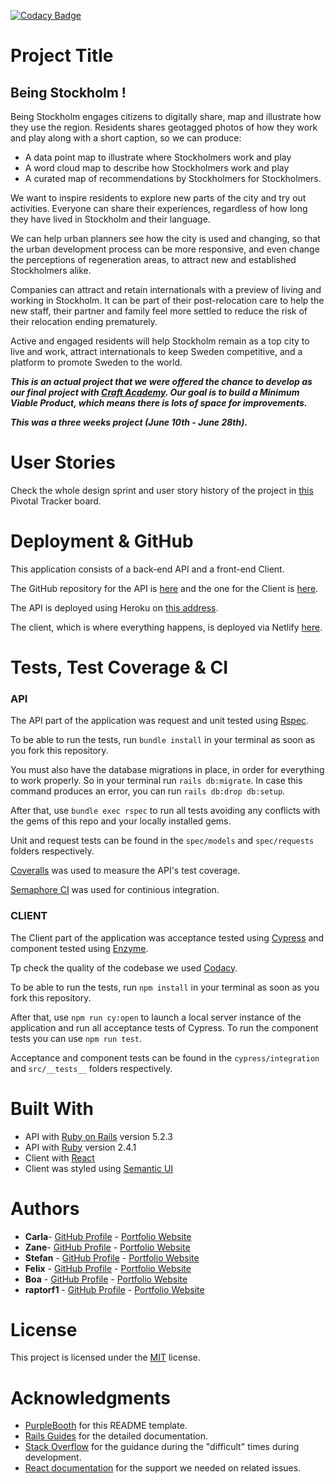 [![Codacy Badge](https://api.codacy.com/project/badge/Grade/1d642c8b19594d23a881485798b3b198)](https://app.codacy.com/app/zanenkn/being_stockholm-client?utm_source=github.com&utm_medium=referral&utm_content=CraftAcademy/being_stockholm-client&utm_campaign=Badge_Grade_Dashboard)

# Project Title

## **Being Stockholm !**
Being Stockholm engages citizens to digitally share, map and illustrate how they use the region. Residents shares geotagged photos of how they work and play along with a short caption, so we can produce:
* A data point map to illustrate where Stockholmers work and play
* A word cloud map to describe how Stockholmers work and play
* A curated map of recommendations by Stockholmers for Stockholmers.

We want to inspire residents to explore new parts of the city and try out activities. Everyone can share their experiences, regardless of how long they have lived in Stockholm and their language.

We can help urban planners see how the city is used and changing, so that the urban development process can be more responsive, and even change the perceptions of regeneration areas, to attract new and established Stockholmers alike.

Companies can attract and retain internationals with a preview of living and working in Stockholm. It can be part of their post-relocation care to help the new staff, their partner and family feel more settled to reduce the risk of their relocation ending prematurely.

Active and engaged residents will help Stockholm remain as a top city to live and work, attract internationals to keep Sweden competitive, and a platform to promote Sweden to the world.

***This is an actual project that we were offered the chance to develop as our final project with [Craft Academy](https://www.craftacademy.se/english/). Our goal is to build a Minimum Viable Product, which means there is lots of space for improvements.***

***This was a three weeks project (June 10th - June 28th).***

# User Stories

Check the whole design sprint and user story history of the project in [this](https://www.pivotaltracker.com/n/projects/2353360) Pivotal Tracker board.

# Deployment & GitHub

This application consists of a back-end API and a front-end Client.

The GitHub repository for the API is [here](https://github.com/CraftAcademy/being_stockholm-api) and the one for the Client is [here](https://github.com/CraftAcademy/being_stockholm-client).

The API is deployed using Heroku on [this address](https://being-stockholm.herokuapp.com/).

The client, which is where everything happens, is deployed via Netlify [here](https://being-stockholm.netlify.com/).

# Tests, Test Coverage & CI

### API
The API part of the application was request and unit tested using [Rspec](https://rspec.info/).

To be able to run the tests, run `bundle install` in your terminal as soon as you fork this repository.

You must also have the database migrations in place, in order for everything to work properly. So in your terminal run `rails db:migrate`. In case this command produces an error, you can run `rails db:drop db:setup`.

After that, use `bundle exec rspec` to run all tests avoiding any conflicts with the gems of this repo and your locally installed gems.

Unit and request tests can be found in the `spec/models` and `spec/requests` folders respectively.

[Coveralls](https://coveralls.io/) was used to measure the API's test coverage.

[Semaphore CI](https://semaphoreci.com/) was used for continious integration.

### CLIENT
The Client part of the application was acceptance tested using [Cypress](https://www.cypress.io/) and component tested using [Enzyme](https://github.com/airbnb/enzyme).

Tp check the quality of the codebase we used [Codacy](https://www.codacy.com/).

To be able to run the tests, run `npm install` in your terminal as soon as you fork this repository.

After that, use `npm run cy:open` to launch a local server instance of the application and run all acceptance tests of Cypress. To run the component tests you can use `npm run test`.

Acceptance and component tests can be found in the `cypress/integration` and `src/__tests__` folders respectively.

# Built With

* API with [Ruby on Rails](https://rubyonrails.org/) version 5.2.3
* API with [Ruby](https://www.ruby-lang.org/en/) version 2.4.1
* Client with [React](https://reactjs.org/)
* Client was styled using [Semantic UI](https://react.semantic-ui.com/)

# Authors

* **Carla**- [GitHub Profile](https://github.com/Carrosen) - [Portfolio Website](https://portfolio-carla-rosen.netlify.com/)
* **Zane**- [GitHub Profile](https://github.com/zanenkn) - [Portfolio Website](https://zanenkn.netlify.com/)
* **Stefan** - [GitHub Profile](https://github.com/stefankarlberg) - [Portfolio Website](https://mystifying-einstein-390384.netlify.com/)
* **Felix** - [GitHub Profile](https://github.com/leiter007) - [Portfolio Website](https://felix-react-portfolio.netlify.com/)
* **Boa** - [GitHub Profile](https://github.com/SnailCoder1) - [Portfolio Website](https://boamatule.netlify.com/)
* **raptorf1** - [GitHub Profile](https://github.com/raptorf1) - [Portfolio Website](https://gtomaras-portfolio.netlify.com/)

# License

This project is licensed under the [MIT](https://opensource.org/licenses/MIT) license.

# Acknowledgments

* [PurpleBooth](https://github.com/PurpleBooth) for this README template.
* [Rails Guides](https://guides.rubyonrails.org/index.html) for the detailed documentation.
* [Stack Overflow](https://stackoverflow.com/) for the guidance during the "difficult" times during development.
* [React documentation](https://reactjs.org/docs/getting-started.html) for the support we needed on related issues.
